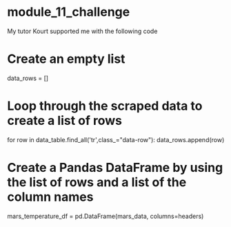 # module_11_challenge

My tutor Kourt supported me with the following code 
# Create an empty list
data_rows = []
# Loop through the scraped data to create a list of rows
for row in  data_table.find_all('tr',class_="data-row"):
    data_rows.append(row)  
# Create a Pandas DataFrame by using the list of rows and a list of the column names
mars_temperature_df = pd.DataFrame(mars_data, columns=headers)
